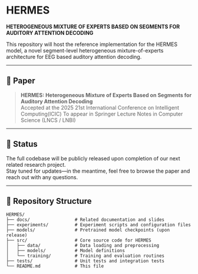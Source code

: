 # HERMES

**HETEROGENEOUS MIXTURE OF EXPERTS BASED ON SEGMENTS FOR AUDITORY ATTENTION DECODING**

This repository will host the reference implementation for the HERMES model, a novel segment-level heterogeneous mixture-of-experts architecture for EEG based auditory attention decoding.

---

## 📖 Paper

> **HERMES: Heterogeneous Mixture of Experts Based on Segments for Auditory Attention Decoding**  
> Accepted at the 2025 21st International Conference on Intelligent Computing(ICIC) 
> To appear in Springer Lecture Notes in Computer Science (LNCS / LNBI)

---

## 🚧 Status

The full codebase will be publicly released upon completion of our next related research project.  
Stay tuned for updates—in the meantime, feel free to browse the paper and reach out with any questions.

---

## 📂 Repository Structure

```text
HERMES/
├── docs/                 # Related documentation and slides
├── experiments/          # Experiment scripts and configuration files
├── models/               # Pretrained model checkpoints (upon release)
├── src/                  # Core source code for HERMES
│   ├── data/             # Data loading and preprocessing
│   ├── models/           # Model definitions
│   └── training/         # Training and evaluation routines
├── tests/                # Unit tests and integration tests
└── README.md             # This file
